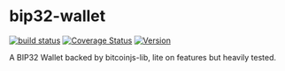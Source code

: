 # bip32-wallet

[![build status](https://secure.travis-ci.org/dcousens/bip32-wallet.png)](http://travis-ci.org/dcousens/bip32-wallet)
[![Coverage Status](https://coveralls.io/repos/dcousens/bip32-wallet/badge.png)](https://coveralls.io/r/dcousens/bip32-wallet)
[![Version](http://img.shields.io/npm/v/bip32-wallet.svg)](https://www.npmjs.org/package/bip32-wallet)

A BIP32 Wallet backed by bitcoinjs-lib, lite on features but heavily tested.
